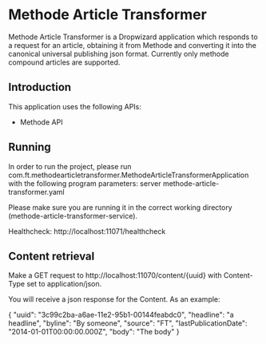 # Methode Article Transformer
Methode Article Transformer is a Dropwizard application which responds to a request for an article, 
obtaining it from Methode and converting it into the canonical universal publishing json format.
Currently only methode compound articles are supported.

## Introduction
This application uses the following APIs:
 * Methode API

## Running
In order to run the project, please run com.ft.methodearticletransformer.MethodeArticleTransformerApplication with the following program
parameters: server methode-article-transformer.yaml

Please make sure you are running it in the correct working directory (methode-article-transformer-service).

Healthcheck: http://localhost:11071/healthcheck

## Content retrieval
Make a GET request to http://localhost:11070/content/{uuid} with Content-Type set to application/json.

You will receive a json response for the Content. As an example:

{
"uuid": "3c99c2ba-a6ae-11e2-95b1-00144feabdc0",
"headline": "a headline",
"byline": "By someone",
"source": "FT",
"lastPublicationDate": "2014-01-01T00:00:00.000Z",
"body": "<body>The body</body>"
}



